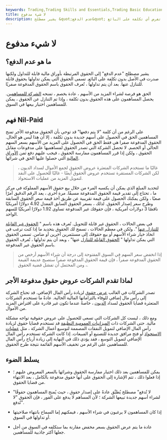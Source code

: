 ```yaml
---
keywords: Trading,Trading Skills and Essentials,Trading Basic Education,Trading Skills
title: لا شيء مدفوع
description: يشير مصطلح &quot;عدم الدفع&quot; إلى ورقة مالية قابلة للتداول ولكنها في الأصل لم تفرض أي تكلفة على البائع.
---
```


# لا شيء مدفوع
## ما هو عدم الدفع؟

يشير مصطلح "عدم الدفع" إلى الحقوق المرتبطة بأوراق مالية قابلة للتداول ولكنها صدرت في الأصل بدون تكلفة على البائع. تسمى الحقوق التي يمكن تداولها بحقوق قابلة للتنازل عنها. بعد أن يتم تداولها ، تُعرف الحقوق باسم الحقوق المدفوعة صفريًا.

الحق هو فرصة لشراء المزيد من الأسهم ، عادة بخصم ، تمنحه [الشركة للمساهمين](/shareholder). يحصل المساهمون على هذه الحقوق بدون تكلفة ، وإذا تم التنازل عن الحقوق ، يمكن للمساهمين اختيار بيعها في السوق.

## فهم Nil-Paid

على الرغم من أن كلمة "لا يتم دفعها" قد توحي بأن الحقوق مدفوعة الأجر تمنح المساهمين الحق في الحصول على أسهم جديدة بدون تكلفة ، إلا أن هذا ليس هو الحال. الحقوق المدفوعة صفرا هي فقط الحق في الحصول على المزيد من الأسهم بسعر السهم الحالي أو الخصم. لا تحصل الشركة التي تصدر الحقوق لمساهميها على مدفوعات مقابل الحقوق ، ولكن إذا قرر المساهمون ممارسة الحقوق ، فيجب عليهم دفع ثمن [الأوراق المالية](/security) التي حصلوا عليها الحق في شرائها.

> غالبًا ما تستخدم الشركات المتعثرة عروض الحقوق لجمع الأموال لسداد الديون ، لكن الشركات المستقرة تستخدم عروض الحقوق أيضًا - غالبًا للحصول على النقد لتمويل المزيد من عمليات الاستحواذ.

>

لتحديد المبلغ الذي يمكن أن يكسبه المرء من خلال بيع حقوق الأسهم المملوكة في مركز ما ، تحتاج إلى تقدير قيمة الحقوق المدفوعة مسبقًا. مرة أخرى ، يعد الرقم الدقيق أمرًا صعبًا ، ولكن يمكنك الحصول على قيمة تقريبية عن طريق أخذ قيمة سعر الحقوق السابقة وطرح سعر إصدار الحقوق. لذلك ، بسعر الحقوق السابق المعدل 4.92 دولارًا أمريكيًا ناقصًا 3 دولارات أمريكية ، فإن حقوقك غير المدفوعة تساوي 1.92 دولارًا أمريكيًا للسهم الواحد.

في بعض الحالات ، الحقوق غير قابلة للتحويل. تُعرف هذه باسم " [الحقوق غير القابلة للتنازل عنها](/nonrenounceablerights) ". ولكن في معظم الحالات ، تسمح لك الحقوق بتحديد ما إذا كنت ترغب في اتخاذ خيار شراء الأسهم أو بيع حقوقك إلى مستثمرين آخرين أو ضامن. تسمى الحقوق التي يمكن تداولها " [الحقوق القابلة للتنازل](/renounceablerights) عنها" ، وبعد أن يتم تداولها ، تُعرف الحقوق باسم الحقوق غير المدفوعة.

> إذا انخفض سعر السهم في السوق المفتوحة إلى درجة أن شراء الأسهم أرخص من الحقوق المدفوعة صفراً ، فإن قيمة الحقوق المدفوعة صفراً ستصبح عديمة القيمة ، ومن المحتمل أن تفشل قضية الحقوق.

>

## لماذا تقدم الشركات عروض حقوق مدفوعة الأجر

تصدر الشركات في الغالب [عرض حقوق](/rightsoffering) لزيادة رأس المال الإضافي. قد تحتاج الشركة إلى رأس مال إضافي للوفاء بالتزاماتها المالية الحالية. عادةً ما تستخدم الشركات المتعثرة قضايا الحقوق لسداد [الديون](/debt) ، خاصةً عندما تكون غير قادرة على اقتراض المزيد من الأموال.

ومع ذلك ، ليست كل الشركات التي تسعى للحصول على عروض حقوقية تواجه مشكلة مالية. حتى الشركات ذات [الميزانيات العمومية النظيفة](/cleanbalancesheet) قد تستخدم قضايا حقوق لزيادة رأس المال الإضافي لتمويل النفقات المصممة لتوسيع أعمال الشركة ، مثل [عمليات الاستحواذ](/acquisition) أو فتح مرافق جديدة للتصنيع أو المبيعات. إذا كانت الشركة تستخدم رأس المال الإضافي لتمويل التوسع ، فقد يؤدي ذلك في النهاية إلى زيادة أرباح رأس المال للمساهمين على الرغم من تخفيف الأسهم القائمة نتيجة طرح الحقوق.

## يسلط الضوء

- يمكن للمساهمين بعد ذلك اختيار ممارسة الحقوق وشرائها بالسعر المعروض عليهم ؛ إذا فعلوا ذلك ، تتم الإشارة إلى الحقوق على أنها حقوق مدفوعة بالكامل ، بعد الانتهاء من قضايا الحقوق.

- "لا تُدفع" مصطلح يُطبَّق عادةً على إصدار حقوق ، حيث يُمنح المساهمون حقوقًا لشراء أسهم جديدة تبيعها الشركة ؛ لأن المساهم لا يدفع على الفور ، فإن الحقوق "لا تُدفع".

- إذا كان المساهمون لا يرغبون في شراء الأسهم ، فيمكنهم إما السماح بانتهاء صلاحيتها أو تداولها في السوق.

- عادة ما يتم عرض الحقوق بسعر مخفض مقارنة بما ستكلفه في السوق من أجل جعلها أكثر جاذبية للمساهمين.

